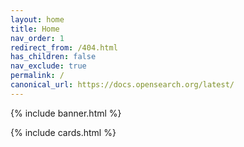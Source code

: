 ```yaml
---
layout: home
title: Home
nav_order: 1
redirect_from: /404.html
has_children: false
nav_exclude: true
permalink: /
canonical_url: https://docs.opensearch.org/latest/
---
```


{% include banner.html %}

{% include cards.html %}
